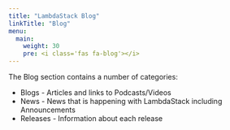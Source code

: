 ```yaml
---
title: "LambdaStack Blog"
linkTitle: "Blog"
menu:
  main:
    weight: 30
    pre: <i class='fas fa-blog'></i>
---
```


The Blog section contains a number of categories:

* Blogs - Articles and links to Podcasts/Videos
* News - News that is happening with LambdaStack including Announcements
* Releases - Information about each release
